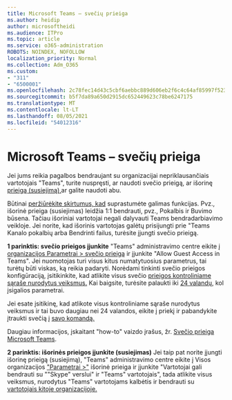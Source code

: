 ```yaml
---
title: Microsoft Teams – svečių prieiga
ms.author: heidip
author: microsoftheidi
ms.audience: ITPro
ms.topic: article
ms.service: o365-administration
ROBOTS: NOINDEX, NOFOLLOW
localization_priority: Normal
ms.collection: Adm_O365
ms.custom:
- "311"
- "6500001"
ms.openlocfilehash: 2c78fec14d43c5cbf6aebbc889d606eb2f6c4c64af85997f523d06872c911a0a
ms.sourcegitcommit: b5f7da89a650d2915dc652449623c78be6247175
ms.translationtype: MT
ms.contentlocale: lt-LT
ms.lasthandoff: 08/05/2021
ms.locfileid: "54012316"
---
```

# <a name="microsoft-teams---guest-access"></a>Microsoft Teams – svečių prieiga

Jei jums reikia pagalbos bendraujant su organizacijai nepriklausančiais vartotojais "Teams", turite nuspręsti, ar naudoti svečio prieigą, ar išorinę [prieigą (susiejimą),](https://docs.microsoft.com/microsoftteams/manage-external-access#external-access-vs-guest-access)ar galite naudoti abu.

Būtinai [peržiūrėkite skirtumus, kad](https://docs.microsoft.com/microsoftteams/manage-external-access#external-access-vs-guest-access) suprastumėte galimas funkcijas.  Pvz., išorinė prieiga (susiejimas) leidžia 1:1 bendrauti, pvz., Pokalbis ir Buvimo būsena.  Tačiau išoriniai vartotojai negali dalyvauti Teams bendradarbiavimo veikloje.  Jei norite, kad išorinis vartotojas galėtų prisijungti prie "Teams Kanalo pokalbių arba Bendrinti failus, turėsite įjungti svečio prieigą.

**1 parinktis: svečio prieigos įjunkite** "Teams" administravimo centre eikite į [organizacijos Parametrai > svečio prieigą](https://admin.teams.microsoft.com/company-wide-settings/guest-configuration) ir įjunkite "Allow Guest Access in Teams".  Jei nuomotojas turi visus kitus numatytuosius parametrus, tai turėtų būti viskas, ką reikia padaryti.  Norėdami tinkinti svečio prieigos konfigūraciją, įsitikinkite, kad atlikite visus svečio [prieigos kontroliniame sąraše nurodytus veiksmus.](https://docs.microsoft.com/microsoftteams/guest-access-checklist) Kai baigsite, turėsite palaukti iki [24 valandų,](https://docs.microsoft.com/microsoftteams/manage-guests#guest-access-latencies) kol įsigalios parametrai.

Jei esate įsitikinę, kad atlikote visus kontroliniame sąraše nurodytus veiksmus ir tai buvo daugiau nei 24 valandos, eikite į priekį ir pabandykite įtraukti svečią į [savo komandą.](https://support.office.com/article/add-guests-to-a-team-in-teams-fccb4fa6-f864-4508-bdde-256e7384a14f#ID0EAABAAA=Desktop)

Daugiau informacijos, įskaitant "how-to" vaizdo įrašus, žr. [Svečio prieiga Microsoft Teams](https://docs.microsoft.com/microsoftteams/guest-access).

**2 parinktis: išorinės prieigos įjunkite (susiejimas)** Jei taip pat norite įjungti išorinę prieigą (susiejimą), "Teams" administravimo centre eikite į Visos organizacijos ["Parametrai >"](https://admin.teams.microsoft.com/company-wide-settings/external-communications) išorinė prieiga ir įjunkite "Vartotojai gali bendrauti su ""Skype" verslui" ir "Teams" vartotojais", tada atlikite visus veiksmus, nurodytus "Teams" vartotojams kalbėtis ir bendrauti su [vartotojais kitoje organizacijoje.](https://docs.microsoft.com/microsoftteams/manage-external-access#let-your-teams-users-chat-and-communicate-with-users-in-another-organization)
